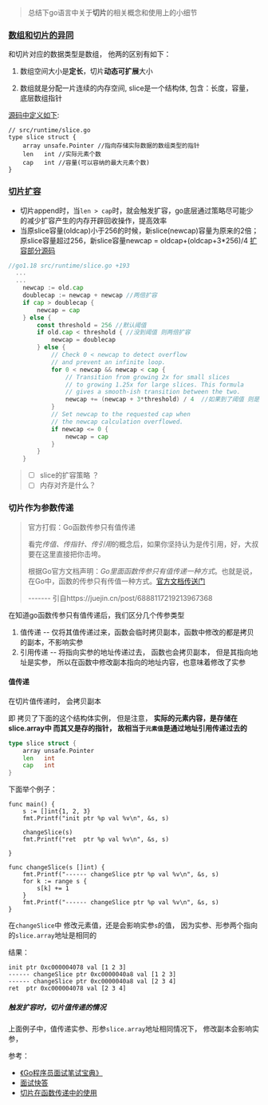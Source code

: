 > 总结下go语言中关于**切片**的相关概念和使用上的小细节
### [数组和切片的异同](https://golang.design/go-questions/slice/vs-array/)
和切片对应的数据类型是数组， 他两的区别有如下：

1. 数组空间大小是**定长**，切片**动态可扩展**大小

2. 数组就是分配一片连续的内存空间,  slice是一个结构体, 包含：长度，容量，底层数组指针

[源码中定义如下](https://github.com/golang/go/blob/master/src/runtime/slice.go#L15):

```golang
// src/runtime/slice.go
type slice struct {
	array unsafe.Pointer //指向存储实际数据的数组类型的指针
	len   int //实际元素个数
    cap   int //容量(可以容纳的最大元素个数)
}
```

###  [切片扩容](https://golang.design/go-questions/slice/grow/)

- 切片append时，当`len > cap`时，就会触发扩容，go底层通过策略尽可能少的减少扩容产生的内存开辟回收操作，提高效率
- 当原slice容量(oldcap)小于256的时候，新slice(newcap)容量为原来的2倍；原slice容量超过256，新slice容量newcap = oldcap+(oldcap+3*256)/4
[扩容部分源码](https://github.com/golang/go/blob/master/src/runtime/slice.go#L200)
```go
//go1.18 src/runtime/slice.go +193
  ...
  ...
	newcap := old.cap
	doublecap := newcap + newcap //两倍扩容
	if cap > doublecap {
		newcap = cap
	} else {
		const threshold = 256 //默认阈值
		if old.cap < threshold { //没到阈值 则两倍扩容
			newcap = doublecap
		} else {
			// Check 0 < newcap to detect overflow
			// and prevent an infinite loop.
			for 0 < newcap && newcap < cap {  
				// Transition from growing 2x for small slices
				// to growing 1.25x for large slices. This formula 
				// gives a smooth-ish transition between the two.
				newcap += (newcap + 3*threshold) / 4  //如果到了阈值 则是当前容量+3*阈值256 / 4 
			}
			// Set newcap to the requested cap when
			// the newcap calculation overflowed.
			if newcap <= 0 {
				newcap = cap
			}
		}
	}
```

> - [ ] slice的扩容策略 ？ 
> - [ ] 内存对齐是什么？

### 切片作为参数传递

> 官方打假：Go函数传参只有值传递
>
> 看完*传值、传指针、传引用*的概念后，如果你坚持认为是传引用，好，大叔要在这里直接把你击垮。
>
> 根据Go官方文档声明：*Go里面函数传参只有值传递一种方式*。也就是说，在Go中，函数的传参只有传值一种方式。[官方文档传送门](https://link.juejin.cn/?target=https%3A%2F%2Fgolang.org%2Fref%2Fspec%23Calls)
>
> ------- 引自https://juejin.cn/post/6888117219213967368

在知道go函数传参只有值传递后，我们区分几个传参类型

1. 值传递  -- 仅将其值传递过来，函数会临时拷贝副本，函数中修改的都是拷贝的副本，不影响实参
2. 引用传递 -- 将指向实参的地址传递过去， 函数也会拷贝副本， 但是其指向地址是实参， 所以在函数中修改副本指向的地址内容，也意味着修改了实参

#### 值传递

在切片值传递时， 会拷贝副本

即 拷贝了下面的这个结构体实例， 但是注意， **实际的元素内容，是存储在slice.array中 而其又是存的指针， 故相当于`元素值`是通过地址引用传递过去的**

```go
type slice struct {
	array unsafe.Pointer 
	len   int 
    cap   int 
}
```

下面举个例子：

```golang
func main() {
	s := []int{1, 2, 3}
	fmt.Printf("init ptr %p val %v\n", &s, s)

	changeSlice(s)
	fmt.Printf("ret  ptr %p val %v\n", &s, s)

}

func changeSlice(s []int) {
	fmt.Printf("------ changeSlice ptr %p val %v\n", &s, s)
	for k := range s {
		s[k] += 1
	}
	fmt.Printf("------ changeSlice ptr %p val %v\n", &s, s)
}
```

在`changeSlice`中 修改元素值，还是会影响实参`s`的值， 因为实参、形参两个指向的`slice.array`地址是相同的

结果：

```golang
init ptr 0xc000004078 val [1 2 3]
------ changeSlice ptr 0xc0000040a8 val [1 2 3]
------ changeSlice ptr 0xc0000040a8 val [2 3 4]
ret  ptr 0xc000004078 val [2 3 4]
```

##### 触发扩容时，切片值传递的情况

上面例子中，值传递实参、形参`slice.array`地址相同情况下， 修改副本会影响实参， 



参考：

- [《Go程序员面试笔试宝典》](https://golang.design/go-questions/)
- [面试快答](https://learnku.com/articles/69250)
- [切片在函数传递中的使用](https://juejin.cn/post/6888117219213967368)